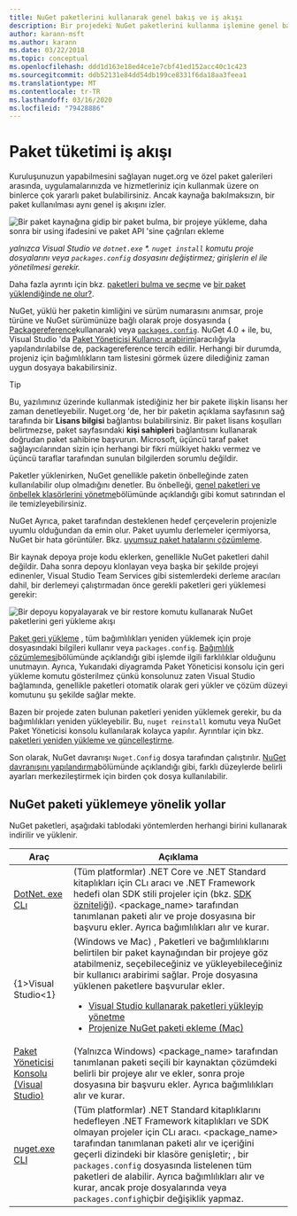 ```yaml
---
title: NuGet paketlerini kullanarak genel bakış ve iş akışı
description: Bir projedeki NuGet paketlerini kullanma işlemine genel bakış ve işlemin diğer belirli bölümlerinin bağlantıları.
author: karann-msft
ms.author: karann
ms.date: 03/22/2018
ms.topic: conceptual
ms.openlocfilehash: ddd1d163e18ed4ce1e7cbf41ed152acc40c1c423
ms.sourcegitcommit: ddb52131e84dd54db199ce8331f6da18aa3feea1
ms.translationtype: MT
ms.contentlocale: tr-TR
ms.lasthandoff: 03/16/2020
ms.locfileid: "79428886"
---
```

# <a name="package-consumption-workflow"></a>Paket tüketimi iş akışı

Kuruluşunuzun yapabilmesini sağlayan nuget.org ve özel paket galerileri arasında, uygulamalarınızda ve hizmetleriniz için kullanmak üzere on binlerce çok yararlı paket bulabilirsiniz. Ancak kaynağa bakılmaksızın, bir paket kullanılması aynı genel iş akışını izler.

![Bir paket kaynağına gidip bir paket bulma, bir projeye yükleme, daha sonra bir using ifadesini ve paket API 'sine çağrıları ekleme](media/Overview-01-GeneralFlow.png)

_yalnızca Visual Studio ve `dotnet.exe` \*. `nuget install` komutu proje dosyalarını veya `packages.config` dosyasını değiştirmez; girişlerin el ile yönetilmesi gerekir._

Daha fazla ayrıntı için bkz. [paketleri bulma ve seçme](../consume-packages/finding-and-choosing-packages.md) ve [bir paket yüklendiğinde ne olur?](../concepts/package-installation-process.md).

NuGet, yüklü her paketin kimliğini ve sürüm numarasını anımsar, proje türüne ve NuGet sürümünüze bağlı olarak proje dosyasında ( [Packagereference](../consume-packages/package-references-in-project-files.md)kullanarak) veya [`packages.config`](../reference/packages-config.md). NuGet 4.0 + ile, bu, Visual Studio 'da [Paket Yöneticisi Kullanıcı arabirimi](install-use-packages-visual-studio.md)aracılığıyla yapılandırılabilse de, packagereference tercih edilir. Herhangi bir durumda, projeniz için bağımlılıkların tam listesini görmek üzere dilediğiniz zaman uygun dosyaya bakabilirsiniz.

> [!Tip]
> Bu, yazılımınız üzerinde kullanmak istediğiniz her bir pakete ilişkin lisansı her zaman denetleyebilir. Nuget.org 'de, her bir paketin açıklama sayfasının sağ tarafında bir **Lisans bilgisi** bağlantısı bulabilirsiniz. Bir paket lisans koşulları belirtmezse, paket sayfasındaki **kişi sahipleri** bağlantısını kullanarak doğrudan paket sahibine başvurun. Microsoft, üçüncü taraf paket sağlayıcılarından sizin için herhangi bir fikri mülkiyet hakkı vermez ve üçüncü taraflar tarafından sunulan bilgilerden sorumlu değildir.

Paketler yüklenirken, NuGet genellikle paketin önbelleğinde zaten kullanılabilir olup olmadığını denetler. Bu önbelleği, [genel paketleri ve önbellek klasörlerini yönetme](../consume-packages/managing-the-global-packages-and-cache-folders.md)bölümünde açıklandığı gibi komut satırından el ile temizleyebilirsiniz.

NuGet Ayrıca, paket tarafından desteklenen hedef çerçevelerin projenizle uyumlu olduğundan da emin olur. Paket uyumlu derlemeler içermiyorsa, NuGet bir hata görüntüler. Bkz. [uyumsuz paket hatalarını çözümleme](../concepts/dependency-resolution.md#resolving-incompatible-package-errors).

Bir kaynak depoya proje kodu eklerken, genellikle NuGet paketleri dahil değildir. Daha sonra depoyu klonlayan veya başka bir şekilde projeyi edinenler, Visual Studio Team Services gibi sistemlerdeki derleme aracıları dahil, bir derlemeyi çalıştırmadan önce gerekli paketleri geri yüklemesi gerekir:

![Bir depoyu kopyalayarak ve bir restore komutu kullanarak NuGet paketlerini geri yükleme akışı](media/Overview-02-RestoreFlow.png)

[Paket geri yükleme](../consume-packages/package-restore.md) , tüm bağımlılıkları yeniden yüklemek için proje dosyasındaki bilgileri kullanır veya `packages.config`. [Bağımlılık çözümlemesi](../concepts/dependency-resolution.md)bölümünde açıklandığı gibi işlemde ilgili farklılıklar olduğunu unutmayın. Ayrıca, Yukarıdaki diyagramda Paket Yöneticisi konsolu için geri yükleme komutu gösterilmez çünkü konsolunuz zaten Visual Studio bağlamında, genellikle paketleri otomatik olarak geri yükler ve çözüm düzeyi komutunu şu şekilde sağlar mekte.

Bazen bir projede zaten bulunan paketleri yeniden yüklemek gerekir, bu da bağımlılıkları yeniden yükleyebilir. Bu, `nuget reinstall` komutu veya NuGet Paket Yöneticisi konsolu kullanılarak kolayca yapılır. Ayrıntılar için bkz. [paketleri yeniden yükleme ve güncelleştirme](../consume-packages/reinstalling-and-updating-packages.md).

Son olarak, NuGet davranışı `Nuget.Config` dosya tarafından çalıştırılır. [NuGet davranışını yapılandırma](../consume-packages/configuring-nuget-behavior.md)bölümünde açıklandığı gibi, farklı düzeylerde belirli ayarları merkezileştirmek için birden çok dosya kullanılabilir.

## <a name="ways-to-install-a-nuget-package"></a>NuGet paketi yüklemeye yönelik yollar

NuGet paketleri, aşağıdaki tablodaki yöntemlerden herhangi birini kullanarak indirilir ve yüklenir.

| Araç | Açıklama |
| --- | --- |
| [DotNet. exe CLı](install-use-packages-dotnet-cli.md) | (Tüm platformlar) .NET Core ve .NET Standard kitaplıkları için CLı aracı ve .NET Framework hedefi olan SDK stili projeler için (bkz. [SDK özniteliği](/dotnet/core/tools/csproj#additions)). \<package_name\> tarafından tanımlanan paketi alır ve proje dosyasına bir başvuru ekler. Ayrıca bağımlılıkları alır ve kurar. |
| {1&gt;Visual Studio&lt;1} | (Windows ve Mac) , Paketleri ve bağımlılıklarını belirtilen bir paket kaynağından bir projeye göz atabilmeniz, seçebileceğiniz ve yükleyebileceğiniz bir kullanıcı arabirimi sağlar. Proje dosyasına yüklenen paketlere başvurular ekler.<ul><li>[Visual Studio kullanarak paketleri yükleyip yönetme](install-use-packages-visual-studio.md)</li><li>[Projenize NuGet paketi ekleme (Mac)](/visualstudio/mac/nuget-walkthrough)</li></ul> |
| [Paket Yöneticisi Konsolu (Visual Studio)](install-use-packages-powershell.md) | (Yalnızca Windows) \<package_name\> tarafından tanımlanan paketi seçili bir kaynaktan çözümdeki belirli bir projeye alır ve ekler, sonra proje dosyasına bir başvuru ekler. Ayrıca bağımlılıkları alır ve kurar. |
| [nuget.exe CLI](install-use-packages-nuget-cli.md) | (Tüm platformlar) .NET Standard kitaplıklarını hedefleyen .NET Framework kitaplıkları ve SDK olmayan projeler için CLı aracı. \<package_name\> tarafından tanımlanan paketi alır ve içeriğini geçerli dizindeki bir klasöre genişletir; , bir `packages.config` dosyasında listelenen tüm paketleri de alabilir. Ayrıca bağımlılıkları alır ve kurar, ancak proje dosyalarında veya `packages.config`hiçbir değişiklik yapmaz. |
